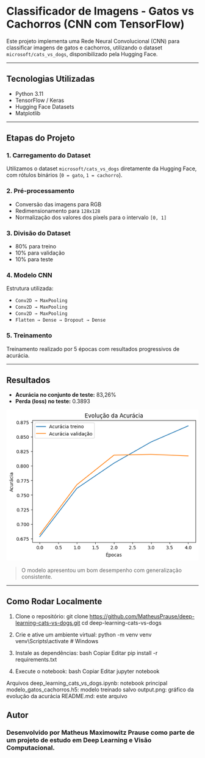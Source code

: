 # Classificador de Imagens - Gatos vs Cachorros (CNN com TensorFlow)

Este projeto implementa uma Rede Neural Convolucional (CNN) para classificar imagens de gatos e cachorros, utilizando o dataset `microsoft/cats_vs_dogs`, disponibilizado pela Hugging Face.

---

##  Tecnologias Utilizadas

- Python 3.11
- TensorFlow / Keras
- Hugging Face Datasets
- Matplotlib

---

## Etapas do Projeto

### 1. Carregamento do Dataset
Utilizamos o dataset `microsoft/cats_vs_dogs` diretamente da Hugging Face, com rótulos binários (`0 = gato`, `1 = cachorro`).

### 2. Pré-processamento
- Conversão das imagens para RGB
- Redimensionamento para `128x128`
- Normalização dos valores dos pixels para o intervalo `[0, 1]`

### 3. Divisão do Dataset
- 80% para treino
- 10% para validação
- 10% para teste

### 4. Modelo CNN
Estrutura utilizada:
- `Conv2D → MaxPooling`
- `Conv2D → MaxPooling`
- `Conv2D → MaxPooling`
- `Flatten → Dense → Dropout → Dense`

### 5. Treinamento
Treinamento realizado por 5 épocas com resultados progressivos de acurácia.

---

## Resultados

- **Acurácia no conjunto de teste:** 83,26%
- **Perda (loss) no teste:** 0.3893

![Evolução da Acurácia](output.png)

> O modelo apresentou um bom desempenho com generalização consistente.

---

##  Como Rodar Localmente

1. Clone o repositório:
git clone https://github.com/MatheusPrause/deep-learning-cats-vs-dogs.git
cd deep-learning-cats-vs-dogs

2. Crie e ative um ambiente virtual:
python -m venv venv
venv\Scripts\activate  # Windows

3. Instale as dependências:
bash
Copiar
Editar
pip install -r requirements.txt

4. Execute o notebook:
bash
Copiar
Editar
jupyter notebook

Arquivos
deep_learning_cats_vs_dogs.ipynb: notebook principal
modelo_gatos_cachorros.h5: modelo treinado salvo
output.png: gráfico da evolução da acurácia
README.md: este arquivo


## Autor
 ### Desenvolvido por **Matheus Maximowitz Prause** como parte de um projeto de estudo em Deep Learning e Visão Computacional.